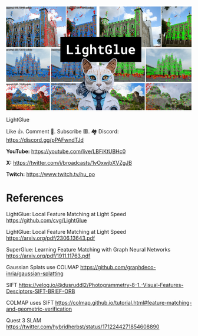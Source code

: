 ![](thumbnails/15.10.2023.png)

LightGlue

Like 👍. Comment 💬. Subscribe 🟥.
🏘 Discord: https://discord.gg/pPAFwndTJd

**YouTube:** https://youtube.com/live/LBFiKtUBHc0

**X:** https://twitter.com/i/broadcasts/1vOxwjbXVZgJB

**Twitch:** https://www.twitch.tv/hu_po


# References

LightGlue: Local Feature Matching at Light Speed
https://github.com/cvg/LightGlue

LightGlue: Local Feature Matching at Light Speed
https://arxiv.org/pdf/2306.13643.pdf

SuperGlue: Learning Feature Matching with Graph Neural Networks
https://arxiv.org/pdf/1911.11763.pdf

Gaussian Splats use COLMAP
https://github.com/graphdeco-inria/gaussian-splatting

SIFT
https://velog.io/@dusruddl2/Photogrammetry-8-1.-Visual-Features-Desciptors-SIFT-BRIEF-ORB

COLMAP uses SIFT
https://colmap.github.io/tutorial.html#feature-matching-and-geometric-verification

Quest 3 SLAM
https://twitter.com/hybridherbst/status/1712244271854608890
